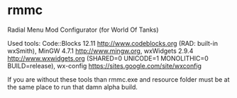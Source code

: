 rmmc
====

Radial Menu Mod Configurator (for World Of Tanks)

Used tools: Code::Blocks 12.11 http://www.codeblocks.org (RAD: built-in wxSmith), MinGW 4.7.1 http://www.mingw.org, wxWidgets 2.9.4 http://www.wxwidgets.org (SHARED=0 UNICODE=1 MONOLITHIC=0 BUILD=release), wx-config https://sites.google.com/site/wxconfig


If you are without these tools than rmmc.exe and resource folder must be at the same place to run that damn alpha build.
